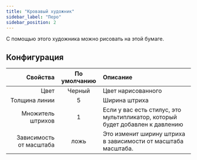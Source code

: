 ```yaml
---
title: "Кровавый художник"
sidebar_label: "Перо"
sidebar_position: 2
---
```



С помощью этого художника можно рисовать на этой бумаге.

## Конфигурация

|                Свойства | По умолчанию | Описание                                                                      |
| -----------------------:|:------------:|:----------------------------------------------------------------------------- |
|                    Цвет |    Черный    | Цвет нарисованного                                                            |
|           Толщина линии |      5       | Ширина штриха                                                                 |
|       Множитель штрихов |      1       | Если у вас есть стилус, это мультипликатор, который будет добавлен к давлению |
| Зависимость от масштаба |     ложь     | Это изменит ширину штриха в зависимости от масштаба масштаба.                 |
